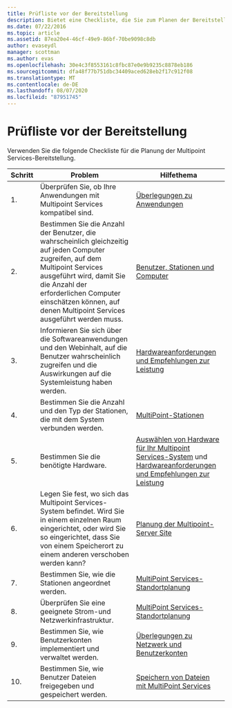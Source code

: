 ```yaml
---
title: Prüfliste vor der Bereitstellung
description: Bietet eine Checkliste, die Sie zum Planen der Bereitstellung von Multipoint Services verwenden können.
ms.date: 07/22/2016
ms.topic: article
ms.assetid: 87ea20e4-46cf-49e9-86bf-70be9098c8db
author: evaseydl
manager: scottman
ms.author: evas
ms.openlocfilehash: 30e4c3f8553161c8fbc87e0e9b9235c8878eb186
ms.sourcegitcommit: dfa48f77b751dbc34409aced628eb2f17c912f08
ms.translationtype: MT
ms.contentlocale: de-DE
ms.lasthandoff: 08/07/2020
ms.locfileid: "87951745"
---
```

# <a name="predeployment-checklist"></a>Prüfliste vor der Bereitstellung
Verwenden Sie die folgende Checkliste für die Planung der Multipoint Services-Bereitstellung.

|Schritt|Problem|Hilfethema|
|--------|---------|--------------|
|1.|Überprüfen Sie, ob Ihre Anwendungen mit Multipoint Services kompatibel sind.|[Überlegungen zu Anwendungen](Application-Considerations.md)|
|2.|Bestimmen Sie die Anzahl der Benutzer, die wahrscheinlich gleichzeitig auf jeden Computer zugreifen, auf dem Multipoint Services ausgeführt wird, damit Sie die Anzahl der erforderlichen Computer einschätzen können, auf denen Multipoint Services ausgeführt werden muss.|[Benutzer, Stationen und Computer](MultiPoint-services-Site-Planning.md#users-stations-and-computers)|
|3.|Informieren Sie sich über die Softwareanwendungen und den Webinhalt, auf die Benutzer wahrscheinlich zugreifen und die Auswirkungen auf die Systemleistung haben werden.|[Hardwareanforderungen und Empfehlungen zur Leistung](hardware-and-performance-recommendations.md)|
|4.|Bestimmen Sie die Anzahl und den Typ der Stationen, die mit dem System verbunden werden.|[MultiPoint-Stationen](MultiPoint-services-Stations.md)|
|5.|Bestimmen Sie die benötigte Hardware.|[Auswählen von Hardware für Ihr Multipoint Services-System](Selecting-Hardware-for-Your-MultiPoint-services-System.md) und [Hardwareanforderungen und Empfehlungen zur Leistung](hardware-and-performance-recommendations.md)|
|6.|Legen Sie fest, wo sich das Multipoint Services-System befindet. Wird Sie in einem einzelnen Raum eingerichtet, oder wird Sie so eingerichtet, dass Sie von einem Speicherort zu einem anderen verschoben werden kann?|[Planung der Multipoint-Server Site](MultiPoint-services-Site-Planning.md)|
|7.|Bestimmen Sie, wie die Stationen angeordnet werden.|[MultiPoint Services-Standortplanung](MultiPoint-services-Site-Planning.md)|
|8.|Überprüfen Sie eine geeignete Strom-und Netzwerkinfrastruktur.|[MultiPoint Services-Standortplanung](MultiPoint-services-Site-Planning.md)|
|9.|Bestimmen Sie, wie Benutzerkonten implementiert und verwaltet werden.|[Überlegungen zu Netzwerk und Benutzerkonten](Network-Considerations-and-User-Accounts.md)|
|10.|Bestimmen Sie, wie Benutzer Dateien freigegeben und gespeichert werden.|[Speichern von Dateien mit MultiPoint Services](Storing-Files-with-MultiPoint-services.md)|